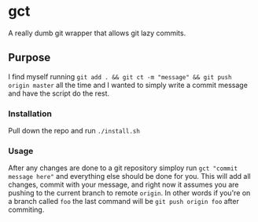 # gct

A really dumb git wrapper that allows git lazy commits.

## Purpose

I find myself running ``` git add . && git ct -m "message" && git push origin master ``` all the time and I wanted
to simply write a commit message and have the script do the rest.

### Installation

Pull down the repo and run ``` ./install.sh ```

### Usage

After any changes are done to a git repository simploy run ``` gct "commit message here" ``` and everything
else should be done for you. This will add all changes, commit with your message, and right now it assumes
you are pushing to the current branch to remote ``` origin ```. In other words if you're on a branch called
``` foo ``` the last command will be ``` git push origin foo ``` after commiting.

